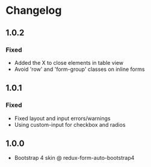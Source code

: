 # Changelog

## 1.0.2

### Fixed

- Added the X to close elements in table view
- Avoid 'row' and 'form-group' classes on inline forms

## 1.0.1

### Fixed

- Fixed layout and input errors/warnings
- Using custom-input for checkbox and radios

## 1.0.0

- Bootstrap 4 skin @ redux-form-auto-bootstrap4

